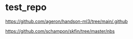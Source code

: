 # test_repo


https://github.com/ageron/handson-ml3/tree/main/.github

https://github.com/schampon/skfin/tree/master/nbs
